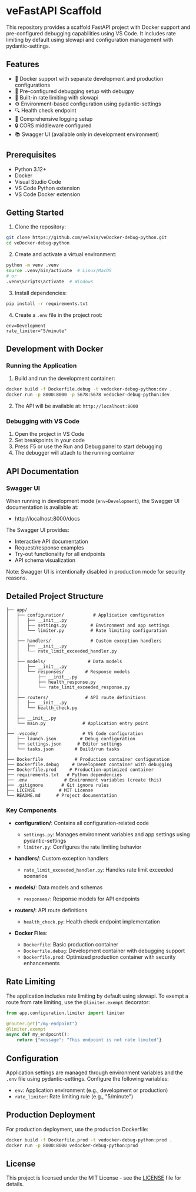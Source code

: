 # veFastAPI Scaffold

This repository provides a scaffold FastAPI project with Docker support and pre-configured debugging capabilities using VS Code. It includes rate limiting by default using slowapi and configuration management with pydantic-settings.

## Features

- 🐳 Docker support with separate development and production configurations
- 🐞 Pre-configured debugging setup with debugpy
- 🚦 Built-in rate limiting with slowapi
- ⚙️ Environment-based configuration using pydantic-settings
- 🔍 Health check endpoint
- 📝 Comprehensive logging setup
- 🔒 CORS middleware configured
- 📚 Swagger UI (available only in development environment)

## Prerequisites

- Python 3.12+
- Docker
- Visual Studio Code
- VS Code Python extension
- VS Code Docker extension

## Getting Started

1. Clone the repository:

```bash
git clone https://github.com/velais/veDocker-debug-python.git
cd veDocker-debug-python
```

2. Create and activate a virtual environment:

```bash
python -m venv .venv
source .venv/bin/activate  # Linux/MacOS
# or
.venv\Scripts\activate  # Windows
```

3. Install dependencies:

```bash
pip install -r requirements.txt
```

4. Create a `.env` file in the project root:

```env
env=Development
rate_limiter="5/minute"
```

## Development with Docker

### Running the Application

1. Build and run the development container:

```bash
docker build -f Dockerfile.debug -t vedocker-debug-python:dev .
docker run -p 8000:8000 -p 5678:5678 vedocker-debug-python:dev
```

2. The API will be available at: `http://localhost:8000`

### Debugging with VS Code

1. Open the project in VS Code
2. Set breakpoints in your code
3. Press F5 or use the Run and Debug panel to start debugging
4. The debugger will attach to the running container

## API Documentation

### Swagger UI

When running in development mode (`env=Development`), the Swagger UI documentation is available at:

- http://localhost:8000/docs

The Swagger UI provides:

- Interactive API documentation
- Request/response examples
- Try-out functionality for all endpoints
- API schema visualization

Note: Swagger UI is intentionally disabled in production mode for security reasons.

## Detailed Project Structure

```
├── app/
│   ├── configuration/           # Application configuration
│   │   ├── __init__.py
│   │   ├── settings.py         # Environment and app settings
│   │   └── limiter.py          # Rate limiting configuration
│   │
│   ├── handlers/               # Custom exception handlers
│   │   ├── __init__.py
│   │   └── rate_limit_exceeded_handler.py
│   │
│   ├── models/                # Data models
│   │   ├── __init__.py
│   │   └── responses/        # Response models
│   │       ├── __init__.py
│   │       ├── health_response.py
│   │       └── rate_limit_exceeded_response.py
│   │
│   ├── routers/              # API route definitions
│   │   ├── __init__.py
│   │   └── health_check.py
│   │
│   ├── __init__.py
│   └── main.py              # Application entry point
│
├── .vscode/                 # VS Code configuration
│   ├── launch.json         # Debug configuration
│   ├── settings.json      # Editor settings
│   └── tasks.json        # Build/run tasks
│
├── Dockerfile            # Production container configuration
├── Dockerfile.debug     # Development container with debugging
├── Dockerfile.prod     # Production-optimized container
├── requirements.txt   # Python dependencies
├── .env              # Environment variables (create this)
├── .gitignore       # Git ignore rules
├── LICENSE         # MIT License
└── README.md      # Project documentation
```

### Key Components

- **configuration/**: Contains all configuration-related code

  - `settings.py`: Manages environment variables and app settings using pydantic-settings
  - `limiter.py`: Configures the rate limiting behavior

- **handlers/**: Custom exception handlers

  - `rate_limit_exceeded_handler.py`: Handles rate limit exceeded scenarios

- **models/**: Data models and schemas

  - `responses/`: Response models for API endpoints

- **routers/**: API route definitions

  - `health_check.py`: Health check endpoint implementation

- **Docker Files**:
  - `Dockerfile`: Basic production container
  - `Dockerfile.debug`: Development container with debugging support
  - `Dockerfile.prod`: Optimized production container with security enhancements

## Rate Limiting

The application includes rate limiting by default using slowapi. To exempt a route from rate limiting, use the `@limiter.exempt` decorator:

```python
from app.configuration.limiter import limiter

@router.get("/my-endpoint")
@limiter.exempt
async def my_endpoint():
    return {"message": "This endpoint is not rate limited"}
```

## Configuration

Application settings are managed through environment variables and the `.env` file using pydantic-settings. Configure the following variables:

- `env`: Application environment (e.g., development or production)
- `rate_limiter`: Rate limiting rule (e.g., "5/minute")

## Production Deployment

For production deployment, use the production Dockerfile:

```bash
docker build -f Dockerfile.prod -t vedocker-debug-python:prod .
docker run -p 8000:8000 vedocker-debug-python:prod
```

## License

This project is licensed under the MIT License - see the [LICENSE](LICENSE) file for details.
